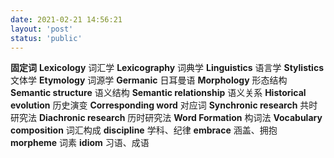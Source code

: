 ```yaml
---
date: 2021-02-21 14:56:21
layout: 'post'
status: 'public'
---
```


**固定词**
**Lexicology**        词汇学
**Lexicography**        词典学
**Linguistics**        语言学
**Stylistics**        文体学
**Etymology**        词源学
**Germanic**        日耳曼语
**Morphology**        形态结构
**Semantic structure**        语义结构
**Semantic relationship**        语义关系
**Historical evolution**        历史演变
**Corresponding word**        对应词
**Synchronic research**        共时研究法
**Diachronic research**        历时研究法
**Word Formation**        构词法
**Vocabulary composition**        词汇构成
**discipline**        学科、纪律
**embrace**        涵盖、拥抱
**morpheme**        词素
**idiom**        习语、成语
